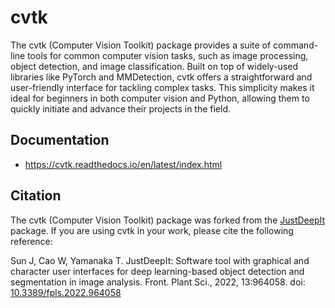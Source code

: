 # cvtk


The cvtk (Computer Vision Toolkit) package provides a suite of command-line tools
for common computer vision tasks,
such as image processing, object detection, and image classification.
Built on top of widely-used libraries like PyTorch and MMDetection,
cvtk offers a straightforward and user-friendly interface for tackling complex tasks.
This simplicity makes it ideal for beginners in both computer vision and Python,
allowing them to quickly initiate and advance their projects in the field.  



## Documentation

- https://cvtk.readthedocs.io/en/latest/index.html



## Citation

The cvtk (Computer Vision Toolkit) package was forked from
the [JustDeepIt](https://justdeepit.readthedocs.io/en/latest/index.html) package.
If you are using cvtk in your work, please cite the following reference:

Sun J, Cao W, Yamanaka T.
JustDeepIt: Software tool with graphical and character user interfaces
for deep learning-based object detection and segmentation in image analysis.
Front. Plant Sci., 2022, 13:964058.
doi: [10.3389/fpls.2022.964058](https://doi.org/10.3389/fpls.2022.964058)

